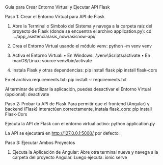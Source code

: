 Guía para Crear Entorno Virtual y Ejecutar API Flask

Paso 1: Crear el Entorno Virtual para API de Flask

1. Abre la Terminal o Símbolo del Sistema y navega a la carpeta raíz del proyecto de Flask (donde se encuentra el archivo application.py):
cd …/app_asistencia/asis_now/asisnow-api/

2. Crea el Entorno Virtual usando el módulo venv:
python -m venv venv

3. Activa el Entorno Virtual:
•	En Windows:
.\venv\Scripts\activate
•	En macOS/Linux:
source venv/bin/activate

4. Instala Flask y otras dependencias:
pip install flask
pip install flask-cors

En el archivo requirements.txt:
pip install -r requirements.txt

Al terminar de utilizar la aplicación, puedes desactivar el Entorno Virtual (opcional):
deactivate

Paso 2: Probar tu API de Flask
Para permitir que el frontend (Angular) y backend (Flask) interactúen correctamente, instala flask_cors:
pip install Flask-Cors

Ejecuta la API de Flask con el entorno virtual activo:
python application.py

La API se ejecutará en http://127.0.0.1:5000/ por defecto.

Paso 3: Ejecutar Ambos Proyectos

1. Ejecuta la Aplicación de Angular:
Abre otra terminal nueva y navega a la carpeta del proyecto Angular. Luego ejecuta:
ionic serve

